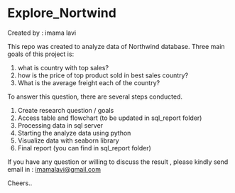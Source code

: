 # Explore_Nortwind

Created by : imama lavi

This repo was created to analyze data of Northwind database. Three main goals of this project is: 
1. what is country with top  sales?
2. how is the price of top product sold in best sales country?
3. What is the average freight each of the country?

To answer this question, there are several steps conducted.

1. Create research question / goals
2. Access table and flowchart (to be updated in sql_report folder)
3. Processing data in sql server
4. Starting the analyze data using python
5. Visualize data with seaborn library
6. Final report (you can find in sql_report folder)


If you have any question or willing to discuss the result , please kindly send email in : imamalavi@gmail.com

Cheers..
